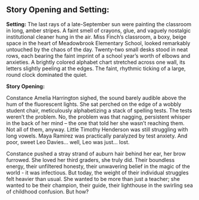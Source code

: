 ## Story Opening and Setting:

**Setting:** The last rays of a late-September sun were painting the classroom in long, amber stripes. A faint smell of crayons, glue, and vaguely nostalgic institutional cleaner hung in the air. Miss Finch’s classroom, a boxy, beige space in the heart of Meadowbrook Elementary School, looked remarkably untouched by the chaos of the day. Twenty-two small desks stood in neat rows, each bearing the faint imprint of a school year’s worth of elbows and anxieties. A brightly colored alphabet chart stretched across one wall, its letters slightly peeling at the edges. The faint, rhythmic ticking of a large, round clock dominated the quiet.

**Story Opening:**

Constance Amelia Harrington sighed, the sound barely audible above the hum of the fluorescent lights. She sat perched on the edge of a wobbly student chair, meticulously alphabetizing a stack of spelling tests. The tests weren’t the problem. No, the problem was that nagging, persistent whisper in the back of her mind – the one that told her she wasn’t reaching them. Not all of them, anyway. Little Timothy Henderson was still struggling with long vowels. Maya Ramirez was practically paralyzed by test anxiety. And poor, sweet Leo Davies… well, Leo was just… lost.

Constance pushed a stray strand of auburn hair behind her ear, her brow furrowed. She loved her third graders, she truly did. Their boundless energy, their unfiltered honesty, their unwavering belief in the magic of the world - it was infectious. But today, the weight of their individual struggles felt heavier than usual. She wanted to be more than just a teacher; she wanted to be their champion, their guide, their lighthouse in the swirling sea of childhood confusion. But how?

